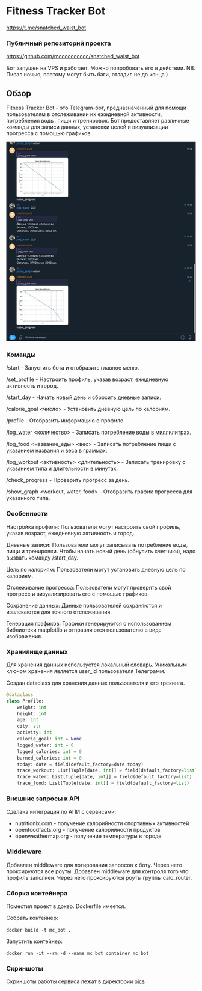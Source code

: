 # Fitness Tracker Bot

https://t.me/snatched_waist_bot

### Публичный репозиторий проекта

https://github.com/mcccccccccc/snatched_waist_bot

Бот запущен на VPS и работает. Можно попробовать его в действии.
NB: Писал ночью, поэтому могут быть баги, отладил не до конца )

## Обзор

Fitness Tracker Bot - это Telegram-бот, предназначенный для помощи пользователям в отслеживании их ежедневной активности, потребления воды, пищи и тренировок. Бот предоставляет различные команды для записи данных, установки целей и визуализации прогресса с помощью графиков.  

![SCR-20250118-nqms.png](pics/SCR-20250118-nqms.png)

### Команды

/start - Запустить бота и отобразить главное меню.

/set_profile - Настроить профиль, указав возраст, ежедневную активность и город.

/start_day - Начать новый день и сбросить дневные записи.

/calorie_goal <число> - Установить дневную цель по калориям.

/profile - Отобразить информацию о профиле.

/log_water <количество> - Записать потребление воды в миллилитрах.

/log_food <название_еды> <вес> - Записать потребление пищи с указанием названия и веса в граммах.

/log_workout <активность> <длительность> - Записать тренировку с указанием типа и длительности в минутах.

/check_progress - Проверить прогресс за день.

/show_graph <workout, water, food> - Отобразить график прогресса для указанного типа.

### Особенности

Настройка профиля: Пользователи могут настроить свой профиль, указав возраст, ежедневную активность и город.

Дневные записи: Пользователи могут записывать потребление воды, пищи и тренировки. Чтобы начать новый день (обнулить счетчики), надо вызвать команду /start_day.

Цель по калориям: Пользователи могут установить дневную цель по калориям.

Отслеживание прогресса: Пользователи могут проверять свой прогресс и визуализировать его с помощью графиков.

Сохранение данных: Данные пользователей сохраняются и извлекаются для точного отслеживания.

Генерация графиков: Графики генерируются с использованием библиотеки matplotlib и отправляются пользователю в виде изображения.

### Хранилище данных

Для хранения данных используется локальный словарь. Уникальным ключом хранения является user_id пользователя Телеграмм.

Создан dataclass для хранения данных пользователя и его трекинга.
```python
@dataclass
class Profile:
    weight: int
    height: int
    age: int
    city: str
    activity: int
    calorie_goal: int = None
    logged_water: int = 0
    logged_calories: int = 0
    burned_calories: int = 0
    today: date = field(default_factory=date.today)
    trace_workout: List[Tuple[date, int]] = field(default_factory=list)
    trace_water: List[Tuple[date, int]] = field(default_factory=list)
    trace_food: List[Tuple[date, int]] = field(default_factory=list)
```


### Внешние запросы к API

Сделана интеграция по АПИ с сервисами:
- nutritionix.com - получение калорийности спортивных активностей 
- openfoodfacts.org - получение калорийности продуктов
- openweathermap.org - получение температуры в городе

### Middleware

Добавлен middleware для логирования запросов к боту. Через него проксируются все роуты.
Добавлен middleware для контроля того что профиль заполнен. Через него проксируются роуты группы calc_router. 

### Сборка контейнера

Поместил проект в докер. Dockerfile имеется.

Собрать контейнер:

`docker build -t mc_bot .`

Запустить контейнер:

`docker run -it --rm -d --name mc_bot_container mc_bot`

### Скриншоты

Скриншоты работы сервиса лежат в директории [pics](pics)